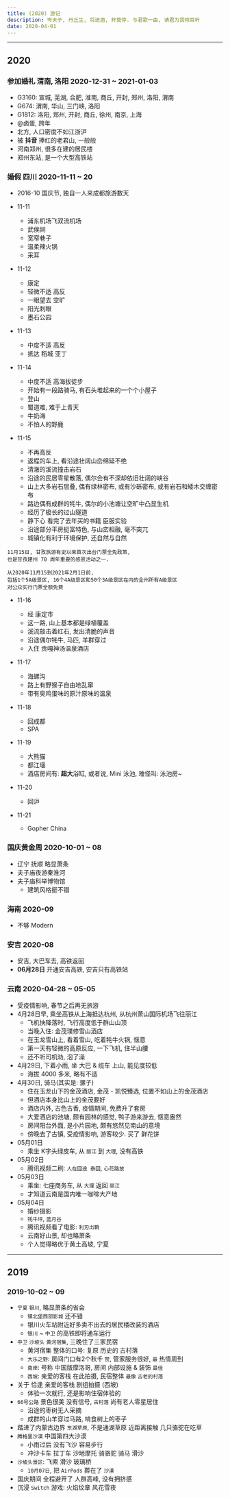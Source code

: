 ```yaml
---
title: (2020) 游记
description: 岑夫子, 丹丘生, 将进酒, 杯莫停. 与君歌一曲, 请君为我倾耳听
date: 2020-04-01
---
```


------------------

## 2020

### 参加婚礼 渭南, 洛阳 2020-12-31 ~ 2021-01-03

* G3160: 宣城, 芜湖, 合肥, 淮南, 商丘, 开封, 郑州, 洛阳, 渭南
* G674: 渭南, 华山, 三门峡, 洛阳
* G1812: 洛阳, 郑州, 开封, 商丘, 徐州, 南京, 上海
* @卤蛋, 跨年
* 北方, 人口密度不如江浙沪
* 被 **抖音** 捧红的老君山, 一般般
* 河南郑州, 很多在建的居民楼
* 郑州东站, 是一个大型高铁站

### 婚假 四川 2020-11-11 ~ 20

* 2016-10 国庆节, 独自一人来成都旅游数天

* 11-11
  - 浦东机场飞双流机场
  - 武侯祠
  - 宽窄巷子
  - 温柔辣火锅
  - 采耳

* 11-12
  - 康定
  - 轻微不适 高反
  - 一眼望去 空旷
  - 阳光刺眼
  - 墨石公园

* 11-13
  - 中度不适 高反
  - 抵达 稻城 亚丁

* 11-14
  - 中度不适 高海拔徒步
  - 开始有一段路骑马, 有石头堆起来的一个个小屋子
  - 登山
  - 蜀道难, 难于上青天
  - 牛奶海
  - 不怕人的野鹿

* 11-15
  - 不再高反
  - 返程的车上, 看沿途壮阔山峦绵延不绝
  - 清澈的溪流撞击岩石
  - 沿途的民居零星散落, 偶尔会有不深却依旧壮阔的峡谷
  - 山上大多岩石层叠, 偶有绿林密布, 或有沙砾密布, 或有岩石和矮木交缠密布
  - 路边偶有成群的牦牛, 偶尔的小池塘让空旷中凸显生机
  - 经历了极长的过山隧道
  - 静下心 看完了去年买的书籍 臣服实验
  - 沿途部分平房挺富特色, 与山峦相融, 毫不突兀
  - 城镇化有利于环境保护, 还自然与自然

```
11月15日, 甘孜旅游有史以来首次出台门票全免政策,
也是甘孜建州 70 周年重要的感恩活动之一.

从2020年11月15到2021年2月1日前,
包括1个5A级景区, 16个4A级景区和50个3A级景区在内的全州所有A级景区
对公众实行门票全额免费
```

* 11-16
  - 经 康定市
  - 这一路, 山上基本都是绿植覆盖
  - 溪流敲击着红石, 发出清脆的声音
  - 沿途偶尔牦牛, 马匹, 羊群穿过
  - 入住 贡嘎神汤温泉酒店

* 11-17
  - 海螺沟
  - 路上有野猴子自由地乱窜
  - 带有臭鸡蛋味的原汁原味的温泉

* 11-18
  - 回成都
  - SPA

* 11-19
  - 大熊猫
  - 都江堰
  - 酒店房间有: **超大**浴缸, 或者说, Mini 泳池, 难怪叫: 泳池房~

* 11-20
  - 回沪

* 11-21
  - Gopher China

### 国庆黄金周 2020-10-01 ~ 08

* 辽宁 抚顺 略显萧条
* 夫子庙夜游秦淮河
* 夫子庙科举博物馆
  - 建筑风格挺不错

### 海南 2020-09

* 不够 Modern

### 安吉 2020-08

* 安吉, 大巴车去, 高铁返回
* **06月28日** 开通安吉高铁, 安吉只有高铁站

### 云南 2020-04-28 ~ 05-05

* 受疫情影响, 春节之后再无旅游
* 4月28日早, 乘坐高铁从上海抵达杭州, 从杭州萧山国际机场飞往丽江
  - 飞机快降落时, 飞行高度低于群山山顶
  - 当晚入住: 金茂璞修雪山酒店
  - 在玉龙雪山上, 看着雪山, 吃着牦牛火锅, 惬意
  - 第一天有轻微的高原反应, 一下飞机, 住半山腰
  - 还不听司机劝, 泡了澡
* 4月29日, 下着小雨, 坐 大巴 & 缆车 上山, 能见度较低
  - 海拔 4000 多米, 略有不适
* 4月30日, 骑马(其实是: 骡子)
  - 住在玉龙山下的金茂酒店, 金茂 - 凯悦臻选, 位置不如山上的金茂酒店
  - 但酒店本身比山上的金茂要好
  - 酒店内外, 古色古香, 疫情期间, 免费升了套房
  - 大爱酒店的池塘, 颇有园林的感觉, 鸭子游来游去, 惬意盎然
  - 房间阳台外面, 是小片园地, 颇有悠然见南山的意境
  - 傍晚去了古镇, 受疫情影响, 游客较少. 买了 鲜花饼
* 05月01日
  - 乘坐 K字头绿皮车, 从 `丽江` 到 `大理`, 没有高铁
* 05月02日
  - 腾讯视频二刷: `人在囧途 泰囧`, `心花路放`
* 05月03日
  - 乘坐: 七座商务车, 从 `大理` 返回 `丽江`
  - 才知道云南是国内唯一咖啡大产地
* 05月04日
  - 婚纱摄影
  - `牦牛坪`, `蓝月谷`
  - 腾讯视频看了电影: `利刃出鞘`
  - 云南好山景, 却也略萧条
  - 个人觉得略优于黄土高坡, 宁夏

------------------

## 2019

### 2019-10-02 ~ 09
  - `宁夏` `银川`, 略显萧条的省会
    * `镇北堡西部影城` 还不错
    * 银川火车站附近好多卖不出去的居民楼改装的酒店
    * `银川` ~ `中卫` 的高铁即将通车运行
  - `中卫` `沙坡头` `黄河宿集`, 三晚住了三家民宿
    * 黄河宿集 整体的口号: 复原 历史的 古村落
    * `大乐之野`: 房间门口有2个秋千 `赞`, 管家服务很好, `最` 热情周到
    * `南岸`: 号称 中国版摩洛哥, 房间 内部设施 & 装饰 `最佳`
    * `西坡`: 亲爱的客栈 在此拍摄, 民宿整体 `最像` `古老的村落`
  - 关于 恰逢 亲爱的客栈 剧组拍摄 (西坡)
    * 体验一次就行, 还是影响住宿体验的
  - `66号公路` 景色很美 没有信号, `古村落` 尚有老人零星居住
    * 沿途的枣树无人采摘
    * 成群的山羊穿过马路, 啃食树上的枣子
  - 踏进了内蒙古边界 `东湖草原`, 不是通湖草原 近距离接触 几只骆驼在吃草
  - `腾格里沙漠` 中国第四大沙漠
    * 小雨过后 没有飞沙 容易步行
    * 冲沙卡车 拉丁车 沙地摩托 骑骆驼 骑马 滑沙
  - `沙坡头景区`: 飞索 滑沙 玻璃桥
    * `10月07日`, 把 `AirPods` 葬在了 `沙漠`
  - 国庆期间 全程避开了 人群高峰, 没有拥挤感
  - 沉浸 `Switch` 游戏: 火焰纹章 风花雪夜
